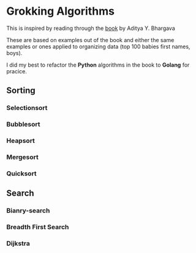 # Grokking Algorithms

This is inspired by reading through the [book](https://www.amazon.com/Grokking-Algorithms-illustrated-programmers-curious/dp/1617292230/ref=sr_1_1?crid=21QOB7SB0A1DT&dchild=1&keywords=grokking+algorithm&qid=1627911046&sprefix=grokking%2Caps%2C188&sr=8-1) by Aditya Y. Bhargava

These are based on examples out of the book and either the same examples or ones applied to organizing data (top 100 babies first names, boys).

I did my best to refactor the <b>Python</b> algorithms in the book to <b>Golang</b> for pracice.

## Sorting

### Selectionsort

### Bubblesort

### Heapsort

### Mergesort

### Quicksort

## Search

### Bianry-search

### Breadth First Search

### Dijkstra
